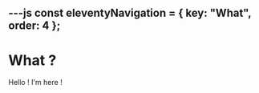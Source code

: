 ---js
const eleventyNavigation = {
    key: "What",
    order: 4
};
---
# What ?

Hello ! I'm here !